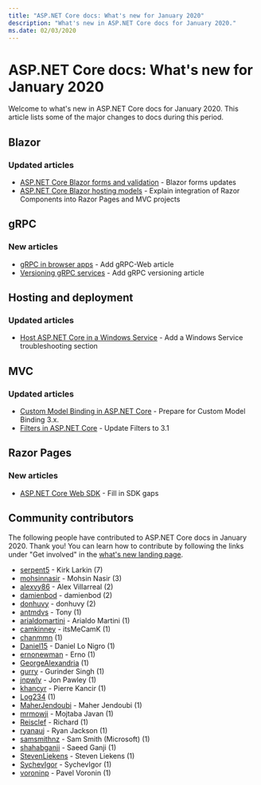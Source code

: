 ```yaml
---
title: "ASP.NET Core docs: What's new for January 2020"
description: "What's new in ASP.NET Core docs for January 2020."
ms.date: 02/03/2020
---
```


# ASP.NET Core docs: What's new for January 2020

Welcome to what's new in ASP.NET Core docs for January 2020. This article lists some of the major changes to docs during this period.

## Blazor

### Updated articles

- [ASP.NET Core Blazor forms and validation](../blazor/forms-validation.md) - Blazor forms updates
- [ASP.NET Core Blazor hosting models](../blazor/hosting-models.md) - Explain integration of Razor Components into Razor Pages and MVC projects

## gRPC

### New articles

- [gRPC in browser apps](../grpc/browser.md) - Add gRPC-Web article
- [Versioning gRPC services](../grpc/versioning.md) - Add gRPC versioning article

## Hosting and deployment

### Updated articles

- [Host ASP.NET Core in a Windows Service](../host-and-deploy/windows-service.md) - Add a Windows Service troubleshooting section

## MVC

### Updated articles

- [Custom Model Binding in ASP.NET Core](../mvc/advanced/custom-model-binding.md) - Prepare for Custom Model Binding 3.x.
- [Filters in ASP.NET Core](../mvc/controllers/filters.md) - Update Filters to 3.1

## Razor Pages

### New articles

- [ASP.NET Core Web SDK](../razor-pages/web-sdk.md) - Fill in SDK gaps

## Community contributors

The following people have contributed to ASP.NET Core docs in January 2020. Thank you! You can learn how to contribute by following the links under "Get involved" in the [what's new landing page](index.yml).

- [serpent5](https://github.com/serpent5) - Kirk Larkin (7)
- [mohsinnasir](https://github.com/mohsinnasir) - Mohsin Nasir (3)
- [alexvy86](https://github.com/alexvy86) - Alex Villarreal (2)
- [damienbod](https://github.com/damienbod) - damienbod (2)
- [donhuvy](https://github.com/donhuvy) - donhuvy (2)
- [antmdvs](https://github.com/antmdvs) - Tony (1)
- [arialdomartini](https://github.com/arialdomartini) - Arialdo Martini (1)
- [camkinney](https://github.com/camkinney) - itsMeCamK (1)
- [chanmmn](https://github.com/chanmmn) (1)
- [Daniel15](https://github.com/Daniel15) - Daniel Lo Nigro (1)
- [ernonewman](https://github.com/ernonewman) - Erno (1)
- [GeorgeAlexandria](https://github.com/GeorgeAlexandria) (1)
- [gurry](https://github.com/gurry) - Gurinder Singh (1)
- [jnpwly](https://github.com/jnpwly) - Jon Pawley (1)
- [khancyr](https://github.com/khancyr) - Pierre Kancir (1)
- [Log234](https://github.com/Log234) (1)
- [MaherJendoubi](https://github.com/MaherJendoubi) - Maher Jendoubi (1)
- [mrmowji](https://github.com/mrmowji) - Mojtaba Javan (1)
- [Reisclef](https://github.com/Reisclef) - Richard (1)
- [ryanauj](https://github.com/ryanauj) - Ryan Jackson (1)
- [samsmithnz](https://github.com/samsmithnz) - Sam Smith (Microsoft) (1)
- [shahabganji](https://github.com/shahabganji) - Saeed Ganji (1)
- [StevenLiekens](https://github.com/StevenLiekens) - Steven Liekens (1)
- [SychevIgor](https://github.com/SychevIgor) - SychevIgor (1)
- [voroninp](https://github.com/voroninp) - Pavel Voronin (1)
